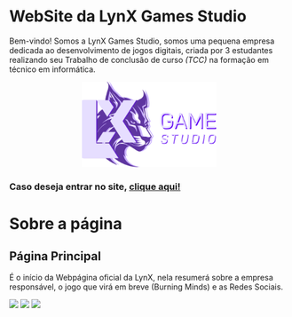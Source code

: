 # WebSite da LynX Games Studio

Bem-vindo! Somos a LynX Games Studio, somos uma pequena empresa dedicada ao desenvolvimento de jogos digitais, criada por 3 estudantes realizando seu Trabalho de conclusão de curso *(TCC)* na formação em técnico em informática.

<p align="center">
  <img src="/imagem/logo-branco.svg" width="48%">
</p>

### Caso deseja entrar no site, [clique aqui!](https://lynxgamestudio.github.io/Lynx-Game-Studio-Oficial/)

# Sobre a página
## Página Principal
É o início da Webpágina oficial da LynX, nela resumerá sobre a empresa responsável, o jogo que virá em breve (Burning Minds) e as Redes Sociais.

<img src="https://github.com/lynxgamestudio/LynX-Game-Studio/assets/169953320/6b87b7ae-2493-45fb-9593-6fe69ce1447d" width="50%">
<img src="https://github.com/lynxgamestudio/LynX-Game-Studio/assets/169953320/ba6c3506-91bc-43ce-987d-a259a176f7f7" width="50%">
<img src="https://github.com/user-attachments/assets/ce0e34e2-2cfa-4f51-8773-990222707bd4" width="50%">
